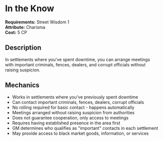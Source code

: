 # In the Know

**Requirements:** Street Wisdom 1  
**Attribute:** Charisma  
**Cost:** 5 CP  

## Description
In settlements where you've spent downtime, you can arrange meetings with important criminals, fences, dealers, and corrupt officials without raising suspicion.

## Mechanics
- Works in settlements where you've previously spent downtime
- Can contact important criminals, fences, dealers, corrupt officials
- No rolling required for basic contact - happens automatically
- Meetings arranged without raising suspicion from authorities
- Does not guarantee cooperation, only access to meetings
- Requires having established presence in the area first
- GM determines who qualifies as "important" contacts in each settlement
- May provide access to black market goods, information, or services